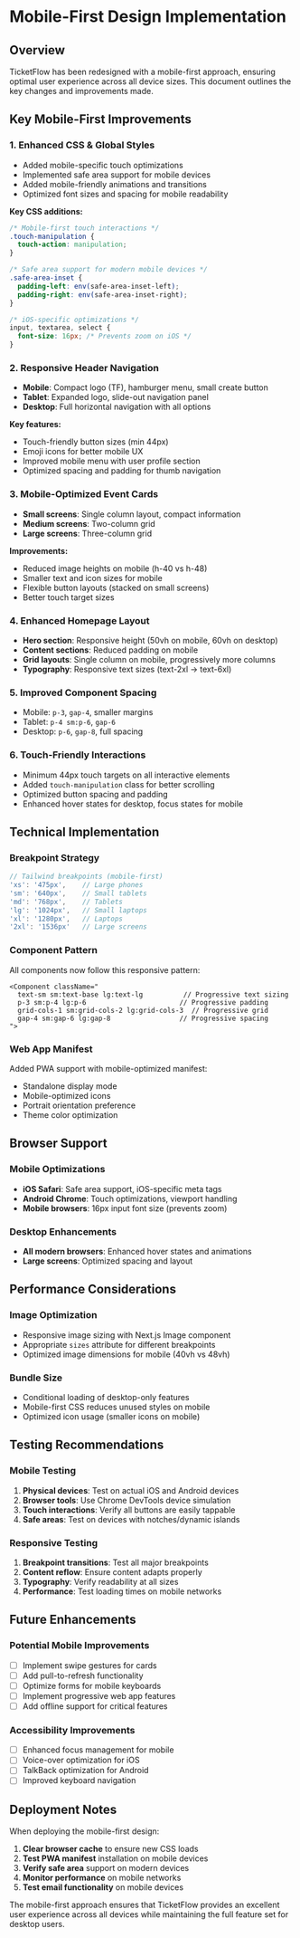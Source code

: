 # Mobile-First Design Implementation

## Overview
TicketFlow has been redesigned with a mobile-first approach, ensuring optimal user experience across all device sizes. This document outlines the key changes and improvements made.

## Key Mobile-First Improvements

### 1. **Enhanced CSS & Global Styles**
- Added mobile-specific touch optimizations
- Implemented safe area support for mobile devices
- Added mobile-friendly animations and transitions
- Optimized font sizes and spacing for mobile readability

**Key CSS additions:**
```css
/* Mobile-first touch interactions */
.touch-manipulation {
  touch-action: manipulation;
}

/* Safe area support for modern mobile devices */
.safe-area-inset {
  padding-left: env(safe-area-inset-left);
  padding-right: env(safe-area-inset-right);
}

/* iOS-specific optimizations */
input, textarea, select {
  font-size: 16px; /* Prevents zoom on iOS */
}
```

### 2. **Responsive Header Navigation**
- **Mobile**: Compact logo (TF), hamburger menu, small create button
- **Tablet**: Expanded logo, slide-out navigation panel  
- **Desktop**: Full horizontal navigation with all options

**Key features:**
- Touch-friendly button sizes (min 44px)
- Emoji icons for better mobile UX
- Improved mobile menu with user profile section
- Optimized spacing and padding for thumb navigation

### 3. **Mobile-Optimized Event Cards**
- **Small screens**: Single column layout, compact information
- **Medium screens**: Two-column grid
- **Large screens**: Three-column grid

**Improvements:**
- Reduced image heights on mobile (h-40 vs h-48)
- Smaller text and icon sizes for mobile
- Flexible button layouts (stacked on small screens)
- Better touch target sizes

### 4. **Enhanced Homepage Layout**
- **Hero section**: Responsive height (50vh on mobile, 60vh on desktop)
- **Content sections**: Reduced padding on mobile
- **Grid layouts**: Single column on mobile, progressively more columns
- **Typography**: Responsive text sizes (text-2xl → text-6xl)

### 5. **Improved Component Spacing**
- Mobile: `p-3`, `gap-4`, smaller margins
- Tablet: `p-4 sm:p-6`, `gap-6`  
- Desktop: `p-6`, `gap-8`, full spacing

### 6. **Touch-Friendly Interactions**
- Minimum 44px touch targets on all interactive elements
- Added `touch-manipulation` class for better scrolling
- Optimized button spacing and padding
- Enhanced hover states for desktop, focus states for mobile

## Technical Implementation

### Breakpoint Strategy
```typescript
// Tailwind breakpoints (mobile-first)
'xs': '475px',    // Large phones
'sm': '640px',    // Small tablets
'md': '768px',    // Tablets  
'lg': '1024px',   // Small laptops
'xl': '1280px',   // Laptops
'2xl': '1536px'   // Large screens
```

### Component Pattern
All components now follow this responsive pattern:
```tsx
<Component className="
  text-sm sm:text-base lg:text-lg          // Progressive text sizing
  p-3 sm:p-4 lg:p-6                       // Progressive padding  
  grid-cols-1 sm:grid-cols-2 lg:grid-cols-3  // Progressive grid
  gap-4 sm:gap-6 lg:gap-8                 // Progressive spacing
">
```

### Web App Manifest
Added PWA support with mobile-optimized manifest:
- Standalone display mode
- Mobile-optimized icons  
- Portrait orientation preference
- Theme color optimization

## Browser Support

### Mobile Optimizations
- **iOS Safari**: Safe area support, iOS-specific meta tags
- **Android Chrome**: Touch optimizations, viewport handling
- **Mobile browsers**: 16px input font size (prevents zoom)

### Desktop Enhancements  
- **All modern browsers**: Enhanced hover states and animations
- **Large screens**: Optimized spacing and layout

## Performance Considerations

### Image Optimization
- Responsive image sizing with Next.js Image component
- Appropriate `sizes` attribute for different breakpoints
- Optimized image dimensions for mobile (40vh vs 48vh)

### Bundle Size
- Conditional loading of desktop-only features
- Mobile-first CSS reduces unused styles on mobile
- Optimized icon usage (smaller icons on mobile)

## Testing Recommendations

### Mobile Testing
1. **Physical devices**: Test on actual iOS and Android devices
2. **Browser tools**: Use Chrome DevTools device simulation
3. **Touch interactions**: Verify all buttons are easily tappable
4. **Safe areas**: Test on devices with notches/dynamic islands

### Responsive Testing
1. **Breakpoint transitions**: Test all major breakpoints
2. **Content reflow**: Ensure content adapts properly
3. **Typography**: Verify readability at all sizes
4. **Performance**: Test loading times on mobile networks

## Future Enhancements

### Potential Mobile Improvements
- [ ] Implement swipe gestures for cards
- [ ] Add pull-to-refresh functionality  
- [ ] Optimize forms for mobile keyboards
- [ ] Implement progressive web app features
- [ ] Add offline support for critical features

### Accessibility Improvements
- [ ] Enhanced focus management for mobile
- [ ] Voice-over optimization for iOS
- [ ] TalkBack optimization for Android
- [ ] Improved keyboard navigation

## Deployment Notes

When deploying the mobile-first design:

1. **Clear browser cache** to ensure new CSS loads
2. **Test PWA manifest** installation on mobile devices  
3. **Verify safe area** support on modern devices
4. **Monitor performance** on mobile networks
5. **Test email functionality** on mobile devices

The mobile-first approach ensures that TicketFlow provides an excellent user experience across all devices while maintaining the full feature set for desktop users.
